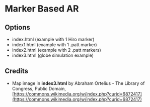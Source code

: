 # Marker Based AR

## Options
* index.html (example with 1 Hiro marker)
* index1.html (example with 1 .patt marker)
* index2.html (example with 2 .patt markers)
* index3.html (globe simulation example)

## Credits
* Map image in **index3.html** by Abraham Ortelius - The Library of Congress, Public Domain, [https://commons.wikimedia.org/w/index.php?curid=6872417](https://commons.wikimedia.org/w/index.php?curid=6872417)
